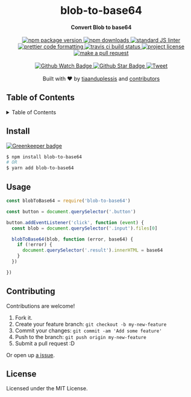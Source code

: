 
<h1 align="center">blob-to-base64</h1>
<div align="center">
  <strong>Convert Blob to base64</strong>
</div>
<br>
<div align="center">
  <a href="https://npmjs.org/package/blob-to-base64">
    <img src="https://img.shields.io/npm/v/blob-to-base64.svg?style=flat-square" alt="npm package version" />
  </a>
  <a href="https://npmjs.org/package/blob-to-base64">
  <img src="https://img.shields.io/npm/dm/blob-to-base64.svg?style=flat-square" alt="npm downloads" />
  </a>
  <a href="https://github.com/feross/standard">
    <img src="https://img.shields.io/badge/code%20style-standard-brightgreen.svg?style=flat-square" alt="standard JS linter" />
  </a>
  <a href="https://github.com/prettier/prettier">
    <img src="https://img.shields.io/badge/styled_with-prettier-ff69b4.svg?style=flat-square" alt="prettier code formatting" />
  </a>
  <a href="https://travis-ci.org/tiaanduplessis/blob-to-base64">
    <img src="https://img.shields.io/travis/tiaanduplessis/blob-to-base64.svg?style=flat-square" alt="travis ci build status" />
  </a>
  <a href="https://github.com/tiaanduplessis/blob-to-base64/blob/master/LICENSE">
    <img src="https://img.shields.io/npm/l/blob-to-base64.svg?style=flat-square" alt="project license" />
  </a>
  <a href="http://makeapullrequest.com">
    <img src="https://img.shields.io/badge/PRs-welcome-brightgreen.svg?style=flat-square" alt="make a pull request" />
  </a>
</div>
<br>
<div align="center">
  <a href="https://github.com/tiaanduplessis/blob-to-base64/watchers">
    <img src="https://img.shields.io/github/watchers/tiaanduplessis/blob-to-base64.svg?style=social" alt="Github Watch Badge" />
  </a>
  <a href="https://github.com/tiaanduplessis/blob-to-base64/stargazers">
    <img src="https://img.shields.io/github/stars/tiaanduplessis/blob-to-base64.svg?style=social" alt="Github Star Badge" />
  </a>
  <a href="https://twitter.com/intent/tweet?text=Check%20out%20blob-to-base64!%20https://github.com/tiaanduplessis/blob-to-base64%20%F0%9F%91%8D">
    <img src="https://img.shields.io/twitter/url/https/github.com/tiaanduplessis/blob-to-base64.svg?style=social" alt="Tweet" />
  </a>
</div>
<br>
<div align="center">
  Built with ❤︎ by <a href="https://github.com/tiaanduplessis">tiaanduplessis</a> and <a href="https://github.com/tiaanduplessis/blob-to-base64/contributors">contributors</a>
</div>

<h2>Table of Contents</h2>
<details>
  <summary>Table of Contents</summary>
  <li><a href="#install">Install</a></li>
  <li><a href="#usage">Usage</a></li>
  <li><a href="#contribute">Contribute</a></li>
  <li><a href="#license">License</a></li>
</details>

## Install

[![Greenkeeper badge](https://badges.greenkeeper.io/tiaanduplessis/blob-to-base64.svg)](https://greenkeeper.io/)

```sh
$ npm install blob-to-base64
# OR
$ yarn add blob-to-base64
```

## Usage

```js
const blobToBase64 = require('blob-to-base64')

const button = document.querySelector('.button')

button.addEventListener('click', function (event) {
  const blob = document.querySelector('.input').files[0]

  blobToBase64(blob, function (error, base64) {
    if (!error) {
      document.querySelector('.result').innerHTML = base64
    }
  })

})
```

## Contributing

Contributions are welcome!

1. Fork it.
2. Create your feature branch: `git checkout -b my-new-feature`
3. Commit your changes: `git commit -am 'Add some feature'`
4. Push to the branch: `git push origin my-new-feature`
5. Submit a pull request :D

Or open up [a issue](https://github.com/tiaanduplessis/blob-to-base64/issues).

## License

Licensed under the MIT License.
